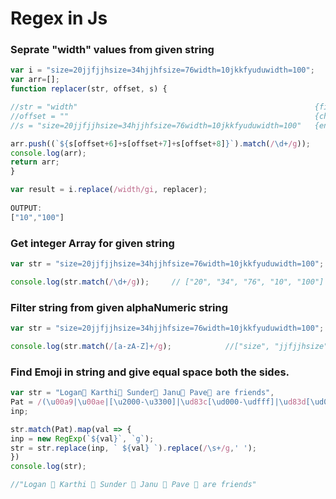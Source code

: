 # Regex in Js


### Seprate "width" values from given string
```javascript
var i = "size=20jjfjjhsize=34hjjhfsize=76width=10jkkfyuduwidth=100";
var arr=[];
function replacer(str, offset, s) {

//str = "width"                                                     {filter string}
//offset = ""                                                       {char position}
//s = "size=20jjfjjhsize=34hjjhfsize=76width=10jkkfyuduwidth=100"   {entair string}

arr.push((`${s[offset+6]+s[offset+7]+s[offset+8]}`).match(/\d+/g));
console.log(arr);
return arr;
}

var result = i.replace(/width/gi, replacer);
 
OUTPUT:
["10","100"]
```

### Get integer Array for given string 
```javascript
var str = "size=20jjfjjhsize=34hjjhfsize=76width=10jkkfyuduwidth=100";

console.log(str.match(/\d+/g));     // ["20", "34", "76", "10", "100"]
```


### Filter string from given alphaNumeric string
```javascript
var str = "size=20jjfjjhsize=34hjjhfsize=76width=10jkkfyuduwidth=100";

console.log(str.match(/[a-zA-Z]+/g);            //["size", "jjfjjhsize", "hjjhfsize", "width", "jkkfyuduwidth"]
```

### Find Emoji in string and give equal space both the sides. 
```javascript
var str = "Logan👨 Karthi👨 Sunder🎨 Janu👩 Pave👨 are friends",
Pat = /(\u00a9|\u00ae|[\u2000-\u3300]|\ud83c[\ud000-\udfff]|\ud83d[\ud000-\udfff]|\ud83e[\ud000-\udfff])/g, 
inp;

str.match(Pat).map(val => {
inp = new RegExp(`${val}`, `g`);
str = str.replace(inp, ` ${val} `).replace(/\s+/g,' ');
})
console.log(str);

//"Logan 👨 Karthi 👨 Sunder 🎨 Janu 👩 Pave 👨 are friends"
```

